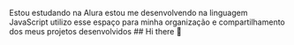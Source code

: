 Estou estudando na Alura 
estou me desenvolvendo na linguagem JavaScript
utilizo esse espaço para minha organização e compartilhamento dos meus projetos  desenvolvidos ## Hi there 👋

<!--
**LELEKWALL/LELEKWALL** is a ✨ _special_ ✨ repository because its `README.md` (this file) appears on your GitHub profile.

Here are some ideas to get you started:

- 🔭 I’m currently working on ...
- 🌱 I’m currently learning ...
- 👯 I’m looking to collaborate on ...
- 🤔 I’m looking for help with ...
- 💬 Ask me about ...
- 📫 How to reach me: ...
- 😄 Pronouns: ...
- ⚡ Fun fact: ...
-->
